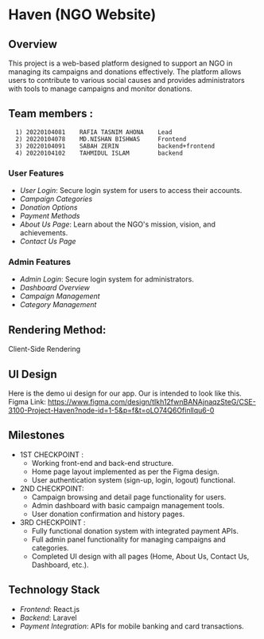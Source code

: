 # Haven (NGO Website)

## Overview
This project is a web-based platform designed to support an NGO in managing its campaigns and donations effectively. The platform allows users to contribute to various social causes and provides administrators with tools to manage campaigns and monitor donations.

## Team members :
      1) 20220104081    RAFIA TASNIM AHONA    Lead
      2) 20220104078    MD.NISHAN BISHWAS     Frontend
      3) 20220104091    SABAH ZERIN           backend+frontend
      4) 20220104102    TAHMIDUL ISLAM        backend

### User Features
- *User Login*: Secure login system for users to access their accounts.
- *Campaign Categories*
- *Donation Options*
- *Payment Methods*
- *About Us Page*: Learn about the NGO's mission, vision, and achievements.
- *Contact Us Page*

### Admin Features
- *Admin Login*: Secure login system for administrators.
- *Dashboard Overview*
- *Campaign Management*
- *Category Management*

## Rendering Method:
Client-Side Rendering  

## UI Design
Here is the demo ui design for our app. Our is intended to look like this.
Figma Link: https://www.figma.com/design/tIkh12fwnBANAjnaqzSteG/CSE-3100-Project-Haven?node-id=1-5&p=f&t=oLO74Q6Ofinllqu6-0

## Milestones
* 1ST CHECKPOINT :
   - Working front-end and back-end structure.
   - Home page layout implemented as per the Figma design.
   - User authentication system (sign-up, login, logout) functional.
* 2ND CHECKPOINT:
   - Campaign browsing and detail page functionality for users.
   - Admin dashboard with basic campaign management tools.
   - User donation confirmation and history pages.
* 3RD CHECKPOINT :
   - Fully functional donation system with integrated payment APIs.
   - Full admin panel functionality for managing campaigns and categories.
   - Completed UI design with all pages (Home, About Us, Contact Us, Dashboard, etc.).


## Technology Stack
- *Frontend*: React.js
- *Backend*: Laravel
- *Payment Integration*: APIs for mobile banking and card transactions.
